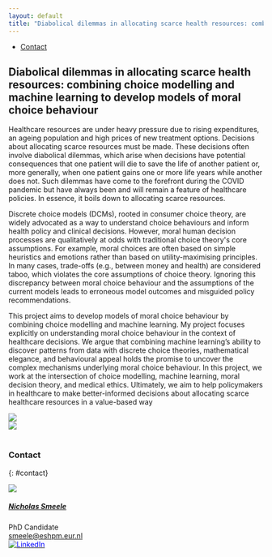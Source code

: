 ```yaml
---
layout: default
title: "Diabolical dilemmas in allocating scarce health resources: combining choice modelling and machine learning to develop models of moral choice behaviour"
---
```


<ul class="nav project-nav col-12 col-lg-auto me-lg-auto mb-2">
  <li><a href="#contact" class="nav-link px-2">Contact</a></li>
</ul>

## Diabolical dilemmas in allocating scarce health resources: combining choice modelling and machine learning to develop models of moral choice behaviour

Healthcare resources are under heavy pressure due to rising expenditures, an ageing population and high prices of new treatment options. Decisions about allocating scarce resources must be made. These decisions often involve diabolical dilemmas, which arise when decisions have potential consequences that one patient will die to save the life of another patient or, more generally, when one patient gains one or more life years while another does not. Such dilemmas have come to the forefront during the COVID pandemic but have always been and will remain a feature of healthcare policies. In essence, it boils down to allocating scarce resources.

Discrete choice models (DCMs), rooted in consumer choice theory, are widely advocated as a way to understand choice behaviours and inform health policy and clinical decisions. However, moral human decision processes are qualitatively at odds with traditional choice theory's core assumptions. For example, moral choices are often based on simple heuristics and emotions rather than based on utility-maximising principles. In many cases, trade-offs (e.g., between money and health) are considered taboo, which violates the core assumptions of choice theory. Ignoring this discrepancy between moral choice behaviour and the assumptions of the current models leads to erroneous model outcomes and misguided policy recommendations.

This project aims to develop models of moral choice behaviour by combining choice modelling and machine learning. My project focuses explicitly on understanding moral choice behaviour in the context of healthcare decisions. We argue that combining machine learning’s ability to discover patterns from data with discrete choice theories, mathematical elegance, and behavioural appeal holds the promise to uncover the complex mechanisms underlying moral choice behaviour. In this project, we work at the intersection of choice modelling, machine learning, moral decision theory, and medical ethics. Ultimately, we aim to help policymakers in healthcare to make better-informed decisions about allocating scarce healthcare resources in a value-based way

<div class="row">
  <div class="col-sm-6">
    <img src="{{ 'allocating-health-resources/images/left-image.png' | relative_url }}">
  </div>
  <div class="col-sm-6">
    <img src="{{ 'allocating-health-resources/images/right-image.png' | relative_url }}">
  </div>
</div>

<br>

### Contact
{: #contact}

<div class="card contact-card" style="max-width: 360px;">
  <div class="row g-0">
    <div class="col-4">
      <img src="{{ 'assets/images/team/nicholas.webp' | relative_url }}" class="contact-avatar">
    </div>
    <div class="col-8">
      <div class="card-body">
        <h5 class="card-title"><a href="https://www.eur.nl/en/people/nicholas-smeele">Nicholas Smeele</a></h5>
        <p class="card-text">
          PhD Candidate<br>
          <a href="mailto:smeele@eshpm.eur.nl">smeele@eshpm.eur.nl</a><br>
          <a href="https://www.linkedin.com/in/nicholas-smeele/">
            <img style="color: blue" src="{{ 'assets/images/linkedin.svg' | relative_url }}" alt="LinkedIn"/>
          </a>
        </p>
      </div>
    </div>
  </div>
</div>